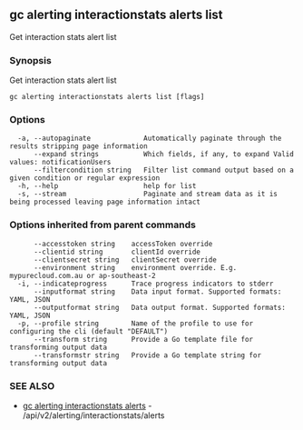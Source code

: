 ## gc alerting interactionstats alerts list

Get interaction stats alert list

### Synopsis

Get interaction stats alert list

```
gc alerting interactionstats alerts list [flags]
```

### Options

```
  -a, --autopaginate             Automatically paginate through the results stripping page information
      --expand strings           Which fields, if any, to expand Valid values: notificationUsers
      --filtercondition string   Filter list command output based on a given condition or regular expression
  -h, --help                     help for list
  -s, --stream                   Paginate and stream data as it is being processed leaving page information intact
```

### Options inherited from parent commands

```
      --accesstoken string    accessToken override
      --clientid string       clientId override
      --clientsecret string   clientSecret override
      --environment string    environment override. E.g. mypurecloud.com.au or ap-southeast-2
  -i, --indicateprogress      Trace progress indicators to stderr
      --inputformat string    Data input format. Supported formats: YAML, JSON
      --outputformat string   Data output format. Supported formats: YAML, JSON
  -p, --profile string        Name of the profile to use for configuring the cli (default "DEFAULT")
      --transform string      Provide a Go template file for transforming output data
      --transformstr string   Provide a Go template string for transforming output data
```

### SEE ALSO

* [gc alerting interactionstats alerts](gc_alerting_interactionstats_alerts.html)	 - /api/v2/alerting/interactionstats/alerts


